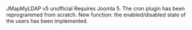 JMapMyLDAP v5 unofficial
Requires Joomla 5.
The cron plugin has been reprogrammed from scratch.
New function: the enabled/disabled state of the users has been implemented.

